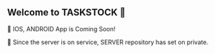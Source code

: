 ## Welcome to TASKSTOCK 👋

🚀 IOS, ANDROID App is Coming Soon!

🚝 Since the server is on service, SERVER repository has set on private.
